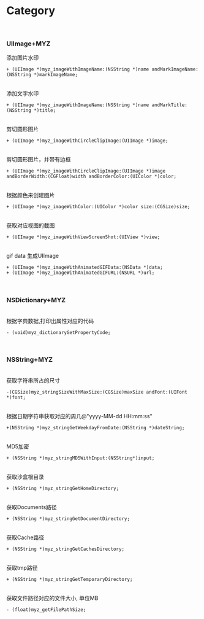 # Category

<br>

### UIImage+MYZ

添加图片水印<br>
```
+ (UIImage *)myz_imageWithImageName:(NSString *)name andMarkImageName:(NSString *)markImageName;
```
<br>添加文字水印<br>
```
+ (UIImage *)myz_imageWithImageName:(NSString *)name andMarkTitle:(NSString *)title;
```

<br>剪切圆形图片<br>
```
+ (UIImage *)myz_imageWithCircleClipImage:(UIImage *)image;
```
<br>剪切圆形图片，并带有边框<br>
```
+ (UIImage *)myz_imageWithCircleClipImage:(UIImage *)image andBorderWidth:(CGFloat)width andBorderColor:(UIColor *)color;
```
<br>根据颜色来创建图片<br>
```
+ (UIImage *)myz_imageWithColor:(UIColor *)color size:(CGSize)size;
```
<br>获取对应视图的截图<br>
```
+ (UIImage *)myz_imageWithViewScreenShot:(UIView *)view;
```
<br>gif data 生成UIImage<br>
```
+ (UIImage *)myz_imageWithAnimatedGIFData:(NSData *)data;
+ (UIImage *)myz_imageWithAnimatedGIFURL:(NSURL *)url;
```

<br>

### NSDictionary+MYZ
<br>根据字典数据,打印出属性对应的代码<br>
```
- (void)myz_dictionaryGetPropertyCode;
```
<br>

### NSString+MYZ

<br>获取字符串所占的尺寸<br>
```
-(CGSize)myz_stringSizeWithMaxSize:(CGSize)maxSize andFont:(UIFont *)font;
```
<br>根据日期字符串获取对应的周几@"yyyy-MM-dd HH:mm:ss"<br>
```
+(NSString *)myz_stringGetWeekdayFromDate:(NSString *)dateString;
```
<br>MD5加密<br>
```
+ (NSString *)myz_stringMD5WithInput:(NSString*)input;
```

<br>获取沙盒根目录<br>
```
+ (NSString *)myz_stringGetHomeDirectory;
```
<br>获取Documents路径<br>
```
+ (NSString *)myz_stringGetDocumentDirectory;
```
<br>获取Cache路径<br>
```
+ (NSString *)myz_stringGetCachesDirectory;
```
<br>获取tmp路径<br>
```
+ (NSString *)myz_stringGetTemporaryDirectory;
```
<br>获取文件路径对应的文件大小, 单位MB<br>
```
- (float)myz_getFilePathSize;
```

